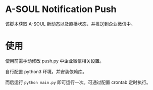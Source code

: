 # A-SOUL Notification Push

该脚本获取 A-SOUL 新动态以及直播状态，并推送到企业微信中。

# 使用

使用前需手动修改 push.py 中企业微信相关设置。

自行配置 python3 环境，并安装依赖库。

而后运行 `python main.py` 即可运行一次。可通过配置 crontab 定时执行。